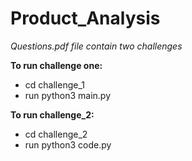 # Product_Analysis

_Questions.pdf file contain two challenges_ 

**To run challenge one:**

* cd challenge_1
* run python3 main.py

**To run challenge_2:**

* cd challenge_2
* run python3 code.py